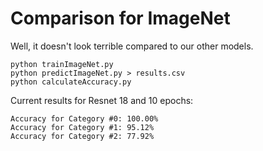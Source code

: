 
# Comparison for ImageNet

Well, it doesn't look terrible compared to our other models.

```
python trainImageNet.py
python predictImageNet.py > results.csv
python calculateAccuracy.py
```

Current results for Resnet 18 and 10 epochs:

```
Accuracy for Category #0: 100.00%
Accuracy for Category #1: 95.12%
Accuracy for Category #2: 77.92%
```
